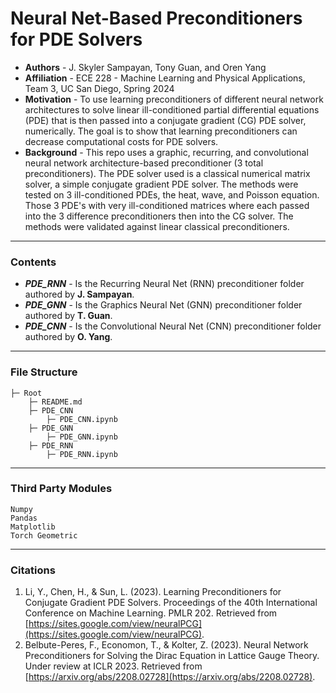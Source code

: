 # Neural Net-Based Preconditioners for PDE Solvers
 * **Authors** - J. Skyler Sampayan, Tony Guan, and Oren Yang
 * **Affiliation** - ECE 228 - Machine Learning and Physical Applications, Team 3, UC San Diego, Spring 2024
 * **Motivation** - To use learning preconditioners of different neural network architectures to solve linear ill-conditioned partial differential equations (PDE) that is then passed into a conjugate gradient (CG) PDE solver, numerically. The goal is to show that learning preconditioners can decrease computational costs for PDE solvers.
 * **Background** - This repo uses a graphic, recurring, and convolutional neural network architecture-based preconditioner (3 total preconditioners). The PDE solver used is a classical numerical matrix solver, a simple conjugate gradient PDE solver. The methods were tested on 3 ill-conditioned PDEs, the heat, wave, and Poisson equation. Those 3 PDE's with very ill-conditioned matrices where each passed into the 3 difference preconditioners then into the CG solver. The methods were validated against linear classical preconditioners.

***

### Contents
  * ***PDE_RNN*** - Is the Recurring Neural Net (RNN) preconditioner folder authored by **J. Sampayan**.
  * ***PDE_GNN*** - Is the Graphics Neural Net (GNN) preconditioner folder authored by **T. Guan**.
  * ***PDE_CNN*** - Is the Convolutional Neural Net (CNN) preconditioner folder authored by **O. Yang**.

*** 

### File Structure 
    ├─ Root
        ├─ README.md
        ├─ PDE_CNN
            ├─ PDE_CNN.ipynb
        ├─ PDE_GNN
            ├─ PDE_GNN.ipynb
        ├─ PDE_RNN
            ├─ PDE_RNN.ipynb

***

### Third Party Modules
    Numpy
    Pandas
    Matplotlib
    Torch Geometric

***

### Citations
 1. Li, Y., Chen, H., & Sun, L. (2023). Learning Preconditioners for Conjugate Gradient PDE Solvers. Proceedings of the 40th International Conference on Machine Learning. PMLR 202. Retrieved from [https://sites.google.com/view/neuralPCG](https://sites.google.com/view/neuralPCG).
 2. Belbute-Peres, F., Economon, T., & Kolter, Z. (2023). Neural Network Preconditioners for Solving the Dirac Equation in Lattice Gauge Theory. Under review at ICLR 2023. Retrieved from [https://arxiv.org/abs/2208.02728](https://arxiv.org/abs/2208.02728).
    
